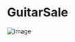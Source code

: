 # GuitarSale
![image](https://github.com/ButBueatiful/dotvim/raw/master/screenshots/vim-screenshot.jpg)
